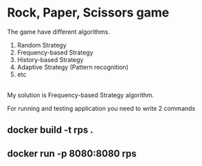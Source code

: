 # Rock, Paper, Scissors game

The game have different algorithms. 
1. Random Strategy
2. Frequency-based Strategy
3. History-based Strategy
4. Adaptive Strategy (Pattern recognition)
5. etc

</br>My solution is Frequency-based Strategy algorithm.

For running and testing application you need to write 2 commands

## docker build -t rps . 
## docker run -p 8080:8080 rps
